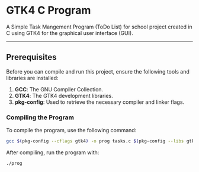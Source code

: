# GTK4 C Program

A Simple Task Mangement Program (ToDo List) for school project created in C using GTK4 for the graphical user interface (GUI).

---

## Prerequisites

Before you can compile and run this project, ensure the following tools and libraries are installed:

1. **GCC**: The GNU Compiler Collection.
2. **GTK4**: The GTK4 development libraries.
3. **pkg-config**: Used to retrieve the necessary compiler and linker flags.

### Compiling the Program
To compile the program, use the following command:
```bash
gcc $(pkg-config --cflags gtk4) -o prog tasks.c $(pkg-config --libs gtk4)
```

After compiling, run the program with:
```bash
./prog
